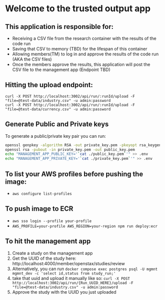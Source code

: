 # Welcome to the trusted output app

## This application is responsible for:

- Receiving a CSV file from the research container with the results of the code run
- Saving that CSV to memory (TBD) for the lifespan of this container
- Allowing members(TM) to log in and approve the results of the code run (AKA the CSV files)
- Once the members approve the results, this application will post the CSV file to the management app (Endpoint TBD)

## Hitting the upload endpoint:

```
curl -X POST http://localhost:3002/api/run/:runId/upload -F "file=@test-data/industry.csv" -u admin:password
curl -X POST http://localhost:3002/api/run/:runId/upload -F "file=@test-data/currency.csv" -u admin:password
```

## Generate Public and Private keys

To generate a public/private key pair you can run:

```bash
openssl genpkey -algorithm RSA -out private_key.pem -pkeyopt rsa_keygen_bits:4096
openssl rsa -pubout -in private_key.pem -out public_key.pem
echo "MANAGEMENT_APP_PUBLIC_KEY='`cat ./public_key.pem`'" >> .env
echo "MANAGEMENT_APP_PRIVATE_KEY='`cat ./private_key.pem`'" >> .env
```

## To list your AWS profiles before pushing the image:

- `aws configure list-profiles`

## To push image to ECR

- `aws sso login --profile your-profile`
- `AWS_PROFILE=your-profile AWS_REGION=your-region npm run deploy:ecr`

## To hit the management app

1. Create a study on the management app
1. Get the UUID of the study here: http://localhost:4000/member/openstax/studies/review
1. Alternatively, you can run `docker compose exec postgres psql -U mgmnt mgmnt_dev -c 'select id,status from study_run;'`
1. take that uuid and upload it manually like so: `curl -X POST http://localhost:3002/api/run/{Run_UUID_HERE}/upload -F "file=@test-data/industry.csv" -u admin:password`
1. Approve the study with the UUID you just uploaded
